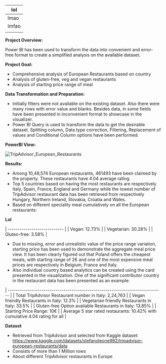 
|       lol      |
|----------------|
|      lmao      |
|      lmfao     |
|                |

**Project Overview:**

Power BI has been used to transform the data into convenient and error-free format to create a simplified analysis on the available dataset. 

**Project Goal:**
- Comprehensive analysis of European Restaurants based on country
- Analysis of gluten-free, veg and vegan restaurants 
- Analysis of starting price range of meal   

**Data Transformation and Preparation:**
- Initially filters were not available on the existing dataset. Also there were many rows with error value and blanks. Besides data, in some fields have been presented in inconvenient format to showcase in the visualizer. 
- Power BI Query is used to transform the data to get the desirable dataset. Splitting column, Data type correction, Filtering, Replacement of values and Conditional Column options have been performed. 

**PowerBI View:**

![TripAdvisor_European_Restaurants](https://github.com/taiqbal279/trip_advisory/assets/172115159/abd840ff-373a-4cdb-9045-4eb4563284f9)

**Results:**

- Among 10,48,574 European restaurants, 461493 have been claimed by the property. These restaurants have 4.04 average rating. 
- Top 5 countries based on having the most restaurants are respectively Italy, Spain, France, England and Germany while the lowest number of TripAdvisor restaurant data has been retrieved from respectively Hungary, Northern Ireland, Slovakia, Croatia and Wales.
- Based on different speciality meal cumulatively on all the European restaurants:

**Lol**



| ---------------------------- |
| Vegan: 12.73%                |
| Vegetarian: 30.28%           |
| Gluten-free: 3.58%           |

- Due to missing, error and unrealistic value of the price range variation, starting price has been used to demonstrate the aggregate meal price view. It has been clearly figured out that Poland offers the cheapest meals, with starting range of 2€ and one of the most expensive meal prices are respectively in Belgium, France and Italy.
- Also individual country based analytics can be created using the card presented in the visualization. One of the significant contributor country in the restaurant data has been presented as an example:

| ------------------------------------------------------------------------------ |
| Total TripAdvisor Restaurant number in Italy: 2,24,763                         |
| Vegan friendly Restaurants in Italy: 12.3%                                     |
| Vegetarian friendly Restaurants in Italy: 33.5%                                |
| Gluten-free Option available Restaurants in Italy: 13.85%                      |
| Starting Price Range: 10€                                                      |
| Average 5 star rated restaurants: 10.42% with cumulative 4.04 rating for all   |

**Dataset**

- Retrieved from TripAdvisor and selected from Kaggle dataset: https://www.kaggle.com/datasets/stefanoleone992/tripadvisor-european-restaurants/data
- Consists of more than 1 Million rows
- About different TripAdvisor restaurants in Europe
